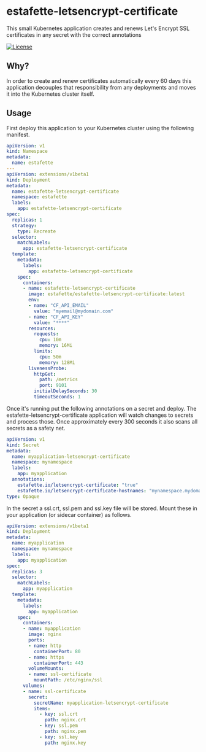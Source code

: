 # estafette-letsencrypt-certificate

This small Kubernetes application creates and renews Let's Encrypt SSL certificates in any secret with the correct annotations

[![License](https://img.shields.io/github/license/estafette/estafette-letsencrypt-certificate.svg)](https://github.com/estafette/estafette-letsencrypt-certificate/blob/master/LICENSE)

## Why?

In order to create and renew certificates automatically every 60 days this application decouples that responsibility from any deployments and moves it into the Kubernetes cluster itself.

## Usage

First deploy this application to your Kubernetes cluster using the following manifest.

```yaml
apiVersion: v1
kind: Namespace
metadata:
  name: estafette
---
apiVersion: extensions/v1beta1
kind: Deployment
metadata:
  name: estafette-letsencrypt-certificate
  namespace: estafette
  labels:
    app: estafette-letsencrypt-certificate
spec:
  replicas: 1
  strategy:
    type: Recreate
  selector:
    matchLabels:
      app: estafette-letsencrypt-certificate
  template:
    metadata:
      labels:
        app: estafette-letsencrypt-certificate
    spec:
      containers:
      - name: estafette-letsencrypt-certificate
        image: estafette/estafette-letsencrypt-certificate:latest
        env:
        - name: "CF_API_EMAIL"
          value: "myemail@mydomain.com"
        - name: "CF_API_KEY"
          value: "****"
        resources:
          requests:
            cpu: 10m
            memory: 16Mi
          limits:
            cpu: 50m
            memory: 128Mi
        livenessProbe:
          httpGet:
            path: /metrics
            port: 9101
          initialDelaySeconds: 30
          timeoutSeconds: 1
```

Once it's running put the following annotations on a secret and deploy. The estafette-letsencrypt-certificate application will watch changes to secrets and process those. Once approximately every 300 seconds it also scans all secrets as a safety net.

```yaml
apiVersion: v1
kind: Secret
metadata:
  name: myapplication-letsencrypt-certificate
  namespace: mynamespace
  labels:
    app: myapplication
  annotations:
    estafette.io/letsencrypt-certificate: "true"
    estafette.io/letsencrypt-certificate-hostnames: "mynamespace.mydomain.com"
type: Opaque
```

In the secret a ssl.crt, ssl.pem and ssl.key file will be stored. Mount these in your application (or sidecar container) as follows.

```yaml
apiVersion: extensions/v1beta1
kind: Deployment
metadata:
  name: myapplication
  namespace: mynamespace
  labels:
    app: myapplication
spec:
  replicas: 3
  selector:
    matchLabels:
      app: myapplication
  template:
    metadata:
      labels:
        app: myapplication
    spec:
      containers:
      - name: myapplication
        image: nginx
        ports:
        - name: http
          containerPort: 80
        - name: https
          containerPort: 443
        volumeMounts:
        - name: ssl-certificate
          mountPath: /etc/nginx/ssl
      volumes:
      - name: ssl-certificate
        secret:
          secretName: myapplication-letsencrypt-certificate
          items:
            - key: ssl.crt
              path: nginx.crt
            - key: ssl.pem
              path: nginx.pem
            - key: ssl.key
              path: nginx.key
```